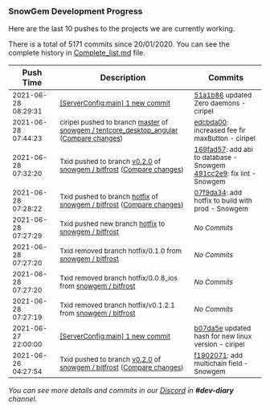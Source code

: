 
### SnowGem Development Progress

Here are the last 10 pushes to the projects we are currently working.

There is a total of 5171 commits since 20/01/2020. You can see the complete history in
 [Complete_list.md](Complete_list.md) file.

| Push Time | Description | Commits |
| --- | --- | --- |
| <sub>2021-06-28 08:29:31</sub> | <sub>[[ServerConfig:main] 1 new commit](https://github.com/TENTOfficial/ServerConfig/commit/51a1b86477e453668ea5e9de2681e76ead687af8)</sub> | <sub>[51a1b86](https://github.com/TENTOfficial/ServerConfig/commit/51a1b86477e453668ea5e9de2681e76ead687af8) updated Zero daemons - ciripel</sub> |
| <sub>2021-06-28 07:44:23</sub> | <sub>ciripel pushed to branch [master](https://gitlab.com/snowgem/tentcore_desktop_angular/commits/master) of [snowgem / tentcore\_desktop\_angular](https://gitlab.com/snowgem/tentcore_desktop_angular) ([Compare changes](https://gitlab.com/snowgem/tentcore_desktop_angular/compare/f10e2c3f2614d4ca4f28fe683e8ac08967888c29...edcbda00da11e64c3dc5de1fc13b27d218d9a9fe))</sub> | <sub>[edcbda00](https://gitlab.com/snowgem/tentcore_desktop_angular/-/commit/edcbda00da11e64c3dc5de1fc13b27d218d9a9fe): increased fee fir maxButton - ciripel</sub> |
| <sub>2021-06-28 07:32:20</sub> | <sub>Txid pushed to branch [v0\.2\.0](https://gitlab.com/snowgem/bitfrost/commits/v0.2.0) of [snowgem / bitfrost](https://gitlab.com/snowgem/bitfrost) ([Compare changes](https://gitlab.com/snowgem/bitfrost/compare/f19020717f7787d378454e27a5834de9de2893b5...491cc2e981e35e6c4178b5b85e00717f4d00c400))</sub> | <sub>[169fad57](https://gitlab.com/snowgem/bitfrost/-/commit/169fad578b53b29cb5f913ae7c7306fc7defdd32): add abi to database - Snowgem<br>[491cc2e9](https://gitlab.com/snowgem/bitfrost/-/commit/491cc2e981e35e6c4178b5b85e00717f4d00c400): fix lint - Snowgem</sub> |
| <sub>2021-06-28 07:28:22</sub> | <sub>Txid pushed to branch [hotfix](https://gitlab.com/snowgem/bitfrost/commits/hotfix) of [snowgem / bitfrost](https://gitlab.com/snowgem/bitfrost) ([Compare changes](https://gitlab.com/snowgem/bitfrost/compare/363db57d90f46db0b49cce015088e97b169e51e5...07f9da342c0262fe00cbe630f031b1cae9fa8b6b))</sub> | <sub>[07f9da34](https://gitlab.com/snowgem/bitfrost/-/commit/07f9da342c0262fe00cbe630f031b1cae9fa8b6b): add hotfix to build with prod - Snowgem</sub> |
| <sub>2021-06-28 07:27:29</sub> | <sub>Txid pushed new branch [hotfix](https://gitlab.com/snowgem/bitfrost/commits/hotfix) to [snowgem / bitfrost](https://gitlab.com/snowgem/bitfrost)</sub> | <sub>_No Commits_</sub> |
| <sub>2021-06-28 07:27:20</sub> | <sub>Txid removed branch hotfix/0.1.0 from [snowgem / bitfrost](https://gitlab.com/snowgem/bitfrost)</sub> | <sub>_No Commits_</sub> |
| <sub>2021-06-28 07:27:20</sub> | <sub>Txid removed branch hotfix/0.0.8_ios from [snowgem / bitfrost](https://gitlab.com/snowgem/bitfrost)</sub> | <sub>_No Commits_</sub> |
| <sub>2021-06-28 07:27:19</sub> | <sub>Txid removed branch hotfix/v0.1.2.1 from [snowgem / bitfrost](https://gitlab.com/snowgem/bitfrost)</sub> | <sub>_No Commits_</sub> |
| <sub>2021-06-27 22:00:00</sub> | <sub>[[ServerConfig:main] 1 new commit](https://github.com/TENTOfficial/ServerConfig/commit/b07da5ee1129ce7162241277e9c915e7dd23e298)</sub> | <sub>[b07da5e](https://github.com/TENTOfficial/ServerConfig/commit/b07da5ee1129ce7162241277e9c915e7dd23e298) updated hash for new linux version - ciripel</sub> |
| <sub>2021-06-26 04:27:54</sub> | <sub>Txid pushed to branch [v0\.2\.0](https://gitlab.com/snowgem/bitfrost/commits/v0.2.0) of [snowgem / bitfrost](https://gitlab.com/snowgem/bitfrost) ([Compare changes](https://gitlab.com/snowgem/bitfrost/compare/81578a9690318ddf4e106c4a68ace8db8bc78497...f19020717f7787d378454e27a5834de9de2893b5))</sub> | <sub>[f1902071](https://gitlab.com/snowgem/bitfrost/-/commit/f19020717f7787d378454e27a5834de9de2893b5): add multichain field - Snowgem</sub> |

_You can see more details and commits in our [Discord](https://discord.gg/zumGnbg) in **#dev-diary** channel._
